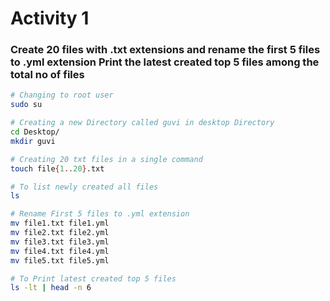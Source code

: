 # Activity 1

### Create 20 files with .txt extensions and rename the first 5 files to .yml extension Print the latest created top 5 files among the total no of files

```bash
# Changing to root user
sudo su

# Creating a new Directory called guvi in desktop Directory
cd Desktop/
mkdir guvi

# Creating 20 txt files in a single command
touch file{1..20}.txt

# To list newly created all files
ls

# Rename First 5 files to .yml extension
mv file1.txt file1.yml
mv file2.txt file2.yml
mv file3.txt file3.yml
mv file4.txt file4.yml
mv file5.txt file5.yml

# To Print latest created top 5 files
ls -lt | head -n 6
```
